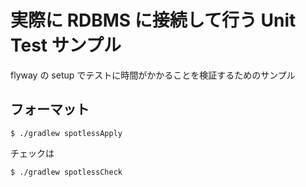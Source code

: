 # 実際に RDBMS に接続して行う Unit Test サンプル

flyway の setup でテストに時間がかかることを検証するためのサンプル


## フォーマット

```
$ ./gradlew spotlessApply
```

チェックは

```
$ ./gradlew spotlessCheck
```
